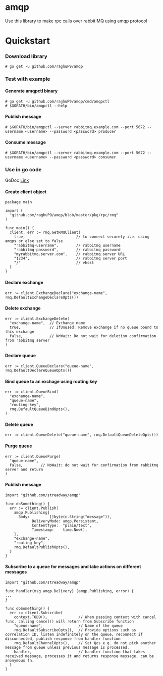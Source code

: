 # amqp
Use this library to make rpc calls over rabbit MQ using amqp protocol

# Quickstart
### Download library 
```
# go get -u github.com/raghuP9/amqp
```
### Test with example
#### Generate amqpctl binary
```
# go get -u github.com/raghuP9/amqp/cmd/amqpctl
# $GOPATH/bin/amqpctl --help
```
#### Publish message
```
# $GOPATH/bin/amqpctl --server rabbitmq.example.com --port 5672 --username <username> --password <password> producer
```
#### Consume message
```
# $GOPATH/bin/amqpctl --server rabbitmq.example.com --port 5672 --username <username> --password <password> consumer
```

### Use in go code
GoDoc [Link](https://pkg.go.dev/github.com/raghuP9/amqp@v0.0.2/pkg/rpc/rmq)

#### Create client object
```
package main

import (
  "github.com/raghuP9/amqp/blob/master/pkg/rpc/rmq"
)

func main() {
  client, err := rmq.GetRMQClient(
    true,                       // to connect securely i.e. using amqps or else set to false
    "rabbitmq-username",        // rabbitmq username
    "rabbitmq-password",        // rabbitmq password
    "myrabbitmq.server.com",    // rabbitmq server URL
    "1234",                     // rabbitmq server port
    "/"                         // vhost
  )
}
```
#### Declare exchange
```
err := client.ExchangeDeclare("exchange-name", rmq.DefaultExchangeDeclareOpts())
```
#### Delete exchange
```
err := client.ExchangeDelete(
  "exchange-name",  // Exchange name
  true,             // IfUnused: Remove exchange if no queue bound to this exchange
  false,            // NoWait: Do not wait for deletion confirmation from rabbitmq server
)
```
#### Declare queue
```
err := client.QueueDeclare("queue-name", rmq.DefaultDeclareQueueOpts())
```
#### Bind queue to an exchage using routing key
```
err := client.QueueBind(
  "exchange-name",
  "queue-name",
  "routing-key",
  rmq.DefaultQueueBindOpts(),
)
```
#### Delete queue
```
err := client.QueueDelete("queue-name", rmq.DefaultQueueDeleteOpts())
```
#### Purge queue
```
err := client.QueuePurge(
  "queue-name",
  false,        // NoWait: do not wait for confirmation from rabbitmq server and return
)
```
#### Publish message
```
import "github.com/streadway/amqp"

func doSomething() {
  err := client.Publish(
    amqp.Publishing{
      Body:         []byte(c.String("message")),
			DeliveryMode: amqp.Persistent,
			ContentType:  "plain/text",
			Timestamp:    time.Now(),
    },
    "exchange-name",
    "routing-key",
    rmq.DefaultPublishOpts(),
  )
}
```
#### Subscribe to a queue for messages and take actions on different messages
```
import "github.com/streadway/amqp"

func handler(msg amqp.Delivery) (amqp.Publishing, error) {
...
}

func doSomething() {
  err := client.Subscribe(
    context.TODO(),              // When passing context with cancel func, calling cancel() will return from Subscribe function
    "queue-name",                // Name of the queue
    rmq.DefaultSubscribeOpts(),  // Provide options such as correlation ID, listen indefinitely on the queue, reconnect if disconnected, publish response from handler function
    rmq.DefaultChannelOpts(),    // Set Qos e.g. do not pick another message from queue unless previous message is processed.
    handler,                     // handler function that takes received message, processes it and returns response message, can be anonymous fn.
  )
}
```
